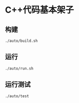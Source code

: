 # C++代码基本架子

## 构建
```shell
./auto/build.sh
```

## 运行
```shell
./auto/run.sh
```

## 运行测试
```shell
./auto/test
```